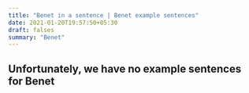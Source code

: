 ```yaml
---
title: "Benet in a sentence | Benet example sentences"
date: 2021-01-20T19:57:50+05:30
draft: falses
summary: "Benet"
---
```

## Unfortunately, we have no example sentences for Benet                 
